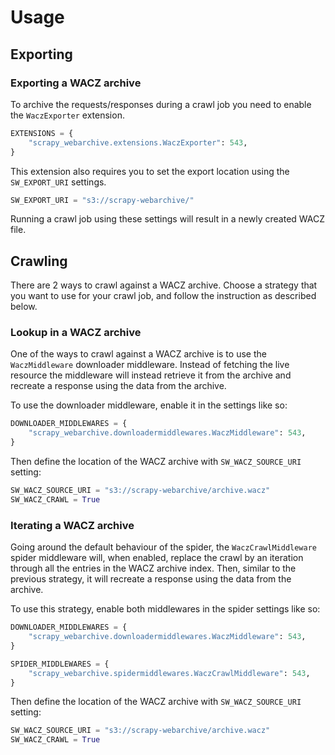 # Usage

## Exporting

### Exporting a WACZ archive

To archive the requests/responses during a crawl job you need to enable the `WaczExporter` extension. 

```python
EXTENSIONS = {
    "scrapy_webarchive.extensions.WaczExporter": 543,
}
```

This extension also requires you to set the export location using the `SW_EXPORT_URI` settings.

```python
SW_EXPORT_URI = "s3://scrapy-webarchive/"
```

Running a crawl job using these settings will result in a newly created WACZ file.

## Crawling

There are 2 ways to crawl against a WACZ archive. Choose a strategy that you want to use for your crawl job, and follow the instruction as described below.

### Lookup in a WACZ archive

One of the ways to crawl against a WACZ archive is to use the `WaczMiddleware` downloader middleware. Instead of fetching the live resource the middleware will instead retrieve it from the archive and recreate a response using the data from the archive.

To use the downloader middleware, enable it in the settings like so:

```python
DOWNLOADER_MIDDLEWARES = {
    "scrapy_webarchive.downloadermiddlewares.WaczMiddleware": 543,
}
```

Then define the location of the WACZ archive with `SW_WACZ_SOURCE_URI` setting:

```python
SW_WACZ_SOURCE_URI = "s3://scrapy-webarchive/archive.wacz"
SW_WACZ_CRAWL = True
```

### Iterating a WACZ archive

Going around the default behaviour of the spider, the `WaczCrawlMiddleware` spider middleware will, when enabled, replace the crawl by an iteration through all the entries in the WACZ archive index. Then, similar to the previous strategy, it will recreate a response using the data from the archive.

To use this strategy, enable both middlewares in the spider settings like so:

```python
DOWNLOADER_MIDDLEWARES = {
    "scrapy_webarchive.downloadermiddlewares.WaczMiddleware": 543,
}

SPIDER_MIDDLEWARES = {
    "scrapy_webarchive.spidermiddlewares.WaczCrawlMiddleware": 543,
}
```

Then define the location of the WACZ archive with `SW_WACZ_SOURCE_URI` setting:

```python
SW_WACZ_SOURCE_URI = "s3://scrapy-webarchive/archive.wacz"
SW_WACZ_CRAWL = True
```
